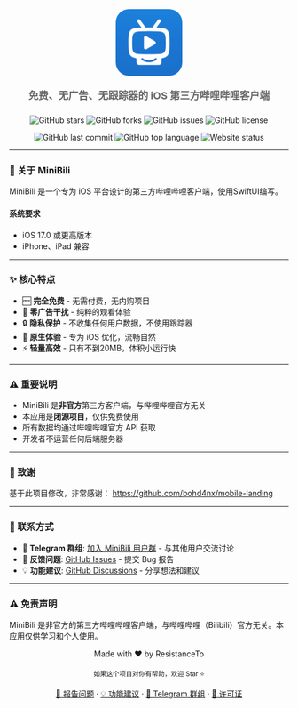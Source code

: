 <div align="center">
  <img src="public/MiniBili.png" alt="MiniBili Logo" width="120" height="120" style="border-radius: 24px;">

  <p style="font-size: 18px; color: #666; margin-bottom: 24px;">
    <strong>免费、无广告、无跟踪器的 iOS 第三方哔哩哔哩客户端</strong>
  </p>

  <p>
    <img alt="GitHub stars" src="https://img.shields.io/github/stars/ResistanceTo/MiniBili-WEB?style=flat-square&logo=github">
    <img alt="GitHub forks" src="https://img.shields.io/github/forks/ResistanceTo/MiniBili-WEB?style=flat-square&logo=github">
    <img alt="GitHub issues" src="https://img.shields.io/github/issues/ResistanceTo/MiniBili-WEB?style=flat-square&logo=github">
    <img alt="GitHub license" src="https://img.shields.io/github/license/ResistanceTo/MiniBili-WEB?style=flat-square">
  </p>

  <p>
    <img alt="GitHub last commit" src="https://img.shields.io/github/last-commit/ResistanceTo/MiniBili-WEB?style=flat-square&logo=github">
    <img alt="GitHub top language" src="https://img.shields.io/github/languages/top/ResistanceTo/MiniBili-WEB?style=flat-square">
    <img alt="Website status" src="https://img.shields.io/website?style=flat-square&url=https%3A%2F%2Fminibili.zhaohe.org">
  </p>
</div>

---

### 📱 关于 MiniBili

MiniBili 是一个专为 iOS 平台设计的第三方哔哩哔哩客户端，使用SwiftUI编写。

####  系统要求
- iOS 17.0 或更高版本
- iPhone、iPad 兼容

---

### ✨ 核心特点

- 🆓 **完全免费** - 无需付费，无内购项目
- 🚫 **零广告干扰** - 纯粹的观看体验
- 🔒 **隐私保护** - 不收集任何用户数据，不使用跟踪器
- 📱 **原生体验** - 专为 iOS 优化，流畅自然
- ⚡ **轻量高效** - 只有不到20MB，体积小运行快

---

### ⚠️ 重要说明

- MiniBili 是**非官方**第三方客户端，与哔哩哔哩官方无关
- 本应用是**闭源项目**，仅供免费使用
- 所有数据均通过哔哩哔哩官方 API 获取
- 开发者不运营任何后端服务器

---

### 🙏 致谢

基于此项目修改，非常感谢： https://github.com/bohd4nx/mobile-landing

---


### 📮 联系方式

- 💬 **Telegram 群组**: [加入 MiniBili 用户群](https://t.me/MiniBiliGroup) - 与其他用户交流讨论
- 🐛 **反馈问题**: [GitHub Issues](https://github.com/ResistanceTo/MiniBili-WEB/issues) - 提交 Bug 报告
- 💡 **功能建议**: [GitHub Discussions](https://github.com/ResistanceTo/MiniBili-WEB/discussions) - 分享想法和建议

---

### ⚠️ 免责声明

MiniBili 是非官方的第三方哔哩哔哩客户端，与哔哩哔哩（Bilibili）官方无关。本应用仅供学习和个人使用。

<div align="center">
  <p>Made with ❤️ by ResistanceTo</p>

  <p>
    <sub>如果这个项目对你有帮助，欢迎 Star ⭐</sub>
  </p>

  <p>
    <a href="https://github.com/ResistanceTo/MiniBili-WEB/issues">🐛 报告问题</a>
    ·
    <a href="https://github.com/ResistanceTo/MiniBili-WEB/discussions">💡 功能建议</a>
    ·
    <a href="https://t.me/MiniBiliGroup">💬 Telegram 群组</a>
    ·
    <a href="https://github.com/ResistanceTo/MiniBili-WEB/blob/main/LICENSE">📄 许可证</a>
  </p>
</div>